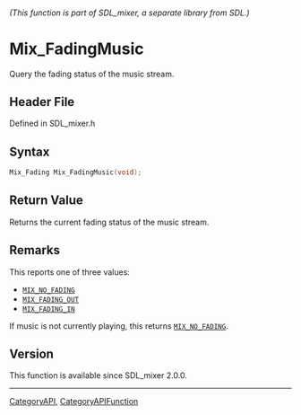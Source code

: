 ###### (This function is part of SDL_mixer, a separate library from SDL.)
# Mix_FadingMusic

Query the fading status of the music stream.

## Header File

Defined in SDL_mixer.h

## Syntax

```c
Mix_Fading Mix_FadingMusic(void);

```

## Return Value

Returns the current fading status of the music stream.

## Remarks

This reports one of three values:

- [`MIX_NO_FADING`](MIX_NO_FADING)
- [`MIX_FADING_OUT`](MIX_FADING_OUT)
- [`MIX_FADING_IN`](MIX_FADING_IN)

If music is not currently playing, this returns
[`MIX_NO_FADING`](MIX_NO_FADING).

## Version

This function is available since SDL_mixer 2.0.0.

----
[CategoryAPI](CategoryAPI), [CategoryAPIFunction](CategoryAPIFunction)

